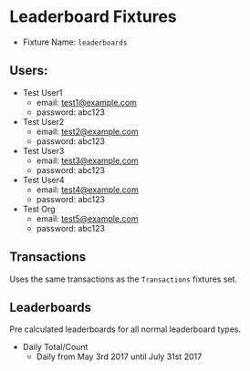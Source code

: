 # Leaderboard Fixtures

* Fixture Name: `leaderboards`

## Users:

* Test User1
  * email: test1@example.com
  * password: abc123
* Test User2
  * email: test2@example.com
  * password: abc123
* Test User3
  * email: test3@example.com
  * password: abc123
* Test User4
  * email: test4@example.com
  * password: abc123
* Test Org
  * email: test5@example.com
  * password: abc123

## Transactions

Uses the same transactions as the `Transactions` fixtures set.

## Leaderboards

Pre calculated leaderboards for all normal leaderboard types.

* Daily Total/Count
  * Daily from May 3rd 2017 until July 31st 2017
